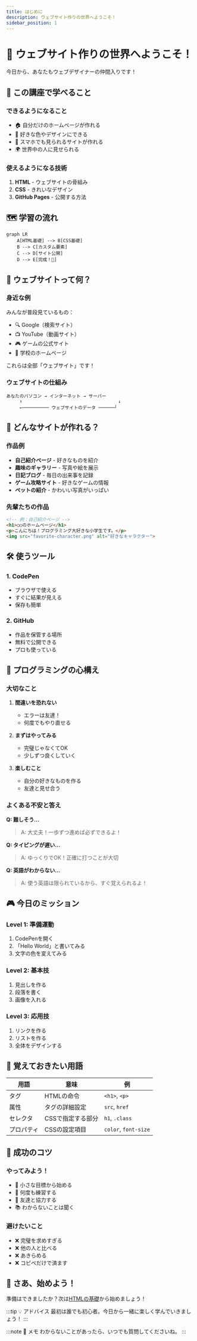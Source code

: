 ```yaml
---
title: はじめに
description: ウェブサイト作りの世界へようこそ！
sidebar_position: 1
---
```


# 🌟 ウェブサイト作りの世界へようこそ！

今日から、あなたもウェブデザイナーの仲間入りです！

## 🎯 この講座で学べること

### できるようになること
- 🏠 自分だけのホームページが作れる
- 🎨 好きな色やデザインにできる
- 📱 スマホでも見られるサイトが作れる
- 🌍 世界中の人に見せられる

### 使えるようになる技術
1. **HTML** - ウェブサイトの骨組み
2. **CSS** - きれいなデザイン
3. **GitHub Pages** - 公開する方法

## 🗺️ 学習の流れ

```mermaid
graph LR
    A[HTML基礎] --> B[CSS基礎]
    B --> C[カスタム要素]
    C --> D[サイト公開]
    D --> E[完成！🎉]
```

## 📖 ウェブサイトって何？

### 身近な例
みんなが普段見ているもの：
- 🔍 Google（検索サイト）
- 📺 YouTube（動画サイト）
- 🎮 ゲームの公式サイト
- 🏫 学校のホームページ

これらは全部「ウェブサイト」です！

### ウェブサイトの仕組み
```
あなたのパソコン → インターネット → サーバー
     ↑                                    ↓
     ←────────── ウェブサイトのデータ ──────┘
```

## 🎨 どんなサイトが作れる？

### 作品例
- **自己紹介ページ** - 好きなものを紹介
- **趣味のギャラリー** - 写真や絵を展示
- **日記ブログ** - 毎日の出来事を記録
- **ゲーム攻略サイト** - 好きなゲームの情報
- **ペットの紹介** - かわいい写真がいっぱい

### 先輩たちの作品
```html
<!-- 例：自己紹介ページ -->
<h1>○○のホームページ</h1>
<p>こんにちは！プログラミング大好きな小学生です。</p>
<img src="favorite-character.png" alt="好きなキャラクター">
```

## 🛠️ 使うツール

### 1. CodePen
- ブラウザで使える
- すぐに結果が見える
- 保存も簡単

### 2. GitHub
- 作品を保管する場所
- 無料で公開できる
- プロも使っている

## 💪 プログラミングの心構え

### 大切なこと
1. **間違いを恐れない**
   - エラーは友達！
   - 何度でもやり直せる

2. **まずはやってみる**
   - 完璧じゃなくてOK
   - 少しずつ良くしていく

3. **楽しむこと**
   - 自分の好きなものを作る
   - 友達と見せ合う

### よくある不安と答え

**Q: 難しそう...**
> A: 大丈夫！一歩ずつ進めば必ずできるよ！

**Q: タイピングが遅い...**
> A: ゆっくりでOK！正確に打つことが大切

**Q: 英語がわからない...**
> A: 使う英語は限られているから、すぐ覚えられるよ！

## 🎮 今日のミッション

### Level 1: 準備運動
1. CodePenを開く
2. 「Hello World」と書いてみる
3. 文字の色を変えてみる

### Level 2: 基本技
1. 見出しを作る
2. 段落を書く
3. 画像を入れる

### Level 3: 応用技
1. リンクを作る
2. リストを作る
3. 全体をデザインする

## 📝 覚えておきたい用語

| 用語 | 意味 | 例 |
|------|------|-----|
| タグ | HTMLの命令 | `<h1>`, `<p>` |
| 属性 | タグの詳細設定 | `src`, `href` |
| セレクタ | CSSで指定する部分 | `h1`, `.class` |
| プロパティ | CSSの設定項目 | `color`, `font-size` |

## 🌈 成功のコツ

### やってみよう！
- 🎯 小さな目標から始める
- 🔄 何度も練習する
- 🤝 友達と協力する
- 📚 わからないことは聞く

### 避けたいこと
- ❌ 完璧を求めすぎる
- ❌ 他の人と比べる
- ❌ あきらめる
- ❌ コピペだけで済ます

## 🎊 さあ、始めよう！

準備はできましたか？次は[HTMLの基礎](/docs/tutorial/html-basics)から始めましょう！

:::tip 💡 アドバイス
最初は誰でも初心者。今日から一緒に楽しく学んでいきましょう！
:::

:::note 📝 メモ
わからないことがあったら、いつでも質問してくださいね。
:::